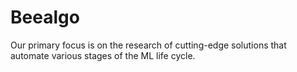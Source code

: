 # Beealgo

Our primary focus is on the research of cutting-edge solutions that automate various stages of the ML life cycle.
